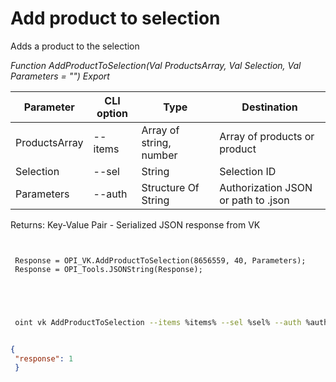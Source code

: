 ﻿---
sidebar_position: 5
---

# Add product to selection
 Adds a product to the selection


*Function AddProductToSelection(Val ProductsArray, Val Selection, Val Parameters = "") Export*

 | Parameter | CLI option | Type | Destination |
 |-|-|-|-|
 | ProductsArray | --items | Array of string, number | Array of products or product |
 | Selection | --sel | String | Selection ID |
 | Parameters | --auth | Structure Of String | Authorization JSON or path to .json |

 
 Returns: Key-Value Pair - Serialized JSON response from VK

```bsl title="Code example"
	
 
 Response = OPI_VK.AddProductToSelection(8656559, 40, Parameters);
 Response = OPI_Tools.JSONString(Response);
 

	
```

```sh title="CLI command example"
 
 oint vk AddProductToSelection --items %items% --sel %sel% --auth %auth%


```


```json title="Result"

{
 "response": 1
 }

```
